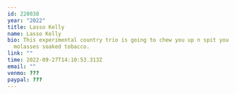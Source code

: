 ```yaml
---
id: 220038
year: "2022"
title: Lasso Kelly
name: Lasso Kelly
bio: This experimental country trio is going to chew you up n spit you out like
  molasses soaked tobacco.
link: ""
time: 2022-09-27T14:10:53.313Z
email: ""
venmo: ???
paypal: ???
---
```

